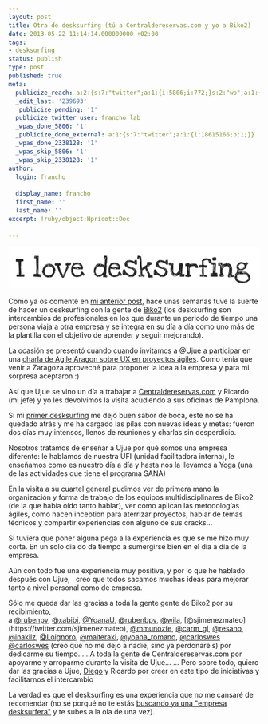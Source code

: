 ```yaml
---
layout: post
title: Otra de desksurfing (tú a Centraldereservas.com y yo a Biko2)
date: 2013-05-22 11:14:14.000000000 +02:00
tags:
- desksurfing
status: publish
type: post
published: true
meta:
  publicize_reach: a:2:{s:7:"twitter";a:1:{i:5806;i:772;}s:2:"wp";a:1:{i:0;i:26;}}
  _edit_last: '239693'
  _publicize_pending: '1'
  publicize_twitter_user: francho_lab
  _wpas_done_5806: '1'
  _publicize_done_external: a:1:{s:7:"twitter";a:1:{i:18615166;b:1;}}
  _wpas_done_2338128: '1'
  _wpas_skip_5806: '1'
  _wpas_skip_2338128: '1'
author:
  login: francho

  display_name: francho
  first_name: ''
  last_name: ''
excerpt: !ruby/object:Hpricot::Doc
  
---
```

![i_love_desksurfing](/assets/i_love_desksurfing.png)

Como ya os comenté en [mi anterior post](/2013/04/17/un-trimestre-movidito/), hace unas semanas tuve la suerte de hacer un desksurfing con la gente de [Biko2](http://biko2.com) (los desksurfing son intercambios de profesionales en los que durante un periodo de tiempo una persona viaja a otra empresa y se integra en su día a día como uno más de la plantilla con el objetivo de aprender y seguir mejorando).

La ocasión se presentó cuando cuando invitamos a [@Ujue](https://twitter.com/ujue) a participar en una [charla de Agile Aragon sobre UX en proyectos ágiles](http://agile-aragon.org/2013/03/15/evento-experiencia-de-usuario-y-proyectos-agiles/). Como tenía que venir a Zaragoza aproveché para proponer la idea a la empresa y para mi sorpresa aceptaron :)

Así que Ujue se vino un día a trabajar a [Centraldereservas.com](http://centraldereservas.com) y Ricardo (mi jefe) y yo les devolvimos la visita acudiendo a sus oficinas de Pamplona.

Si mi [primer desksurfing](/2011/07/26/una-de-desksurfing-tu-a-pocketwidget-y-yo-a-frogtek/) me dejó buen sabor de boca, este no se ha quedado atrás y me ha cargado las pilas con nuevas ideas y metas: fueron dos días muy intensos, llenos de reuniones y charlas sin desperdicio.

Nosotros tratamos de enseñar a Ujue por qué somos una empresa diferente: le hablamos de nuestra UFI (unidad facilitadora interna), le enseñamos como es nuestro día a día y hasta nos la llevamos a Yoga (una de las actividades que tiene el programa SANA)

En la visita a su cuartel general pudimos ver de primera mano la organización y forma de trabajo de los equipos multidisciplinares de Biko2 (de la que había oído tanto hablar), ver como aplican las metodologías ágiles, como hacen inception para aterrizar proyectos, hablar de temas técnicos y compartir experiencias con alguno de sus cracks...

Si tuviera que poner alguna pega a la experiencia es que se me hizo muy corta. En un solo día do da tiempo a sumergirse bien en el día a día de la empresa.

Aún con todo fue una experiencia muy positiva, y por lo que he hablado después con Ujue,   creo que todos sacamos muchas ideas para mejorar tanto a nivel personal como de empresa.

Sólo me queda dar las gracias a toda la gente gente de Biko2 por su recibimiento, a [@rubenpv](https://twitter.com/rubenbpv), [@xabibi](https://twitter.com/xabibi), [@YoanaU](https://twitter.com/YoanaU), [@rubenbpv](https://twitter.com/rubenbpv), [@wila](https://twitter.com/wila_), [@sjimenezmateo](https://twitter.com/sjimenezmateo), [@mmunozfe](https://twitter.com/mmunozfe), [@carm_gl](https://twitter.com/carm_gl), [@resano](https://twitter.com/resano), [@inakilz](https://twitter.com/inakilz), [@Loignoro](https://twitter.com/Loignoro), [@maiteraki](https://twitter.com/maiteraki), [@yoana_romano](https://twitter.com/yoana_romano), [@carloswes](https://twitter.com/carloswes)
[@carloswes](https://twitter.com/carloswes) (creo que no me dejo a nadie, sino ya perdonaréis) por dedicarme su tiempo...
..A toda la gente de Centraldereservas.com por apoyarme y arroparme durante la visita de Ujue...
... Pero sobre todo, quiero dar las gracias a Ujue, [Diego](https://twitter.com/diegocenzano) y Ricardo por creer en este tipo de iniciativas y facilitarnos el intercambio

La verdad es que el desksurfing es una experiencia que no me cansaré de recomendar (no sé porqué no te estás [buscando ya una "empresa desksurfera"](http://www.desk-surfing.org/) y te subes a la ola de una vez).
